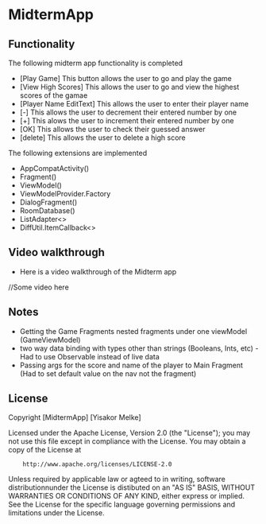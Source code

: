 # MidtermApp

## Functionality 

The following midterm app functionality is completed 

* [Play Game] This button allows the user to go and play the game 
* [View High Scores] This allows the user to go and view the highest scores of the gamae
* [Player Name EditText] This allows the user to enter their player name 
* [-] This allows the user to decrement their entered number by one
* [+] This alows the user to increment their entered number by one
* [OK] This allows the user to check their guessed answer 
* [delete] This allows the user to delete a high score

The following extensions are implemented 

* AppCompatActivity()
* Fragment()
* ViewModel()
* ViewModelProvider.Factory
* DialogFragment()
* RoomDatabase()
* ListAdapter<>
* DiffUtil.ItemCallback<>

## Video walkthrough 

* Here is a video walkthrough of the Midterm app

//Some video here 


## Notes 

* Getting the Game Fragments nested fragments under one viewModel (GameViewModel)
* two way data binding with types other than strings (Booleans, Ints, etc) - Had to use Observable instead of live data
* Passing args for the score and name of the player to Main Fragment (Had to set default value on the nav not the fragment)


## License 

Copyright [MidtermApp] [Yisakor Melke]

  Licensed under the Apache License, Version 2.0 (the "License");
  you may not use this file except in compliance with the License.
  You may obtain a copy of the License at

        http://www.apache.org/licenses/LICENSE-2.0

  Unless required by applicable law or agteed to in writing, software 
  distributionnunder the License is distibuted on an "AS IS" BASIS,
  WITHOUT WARRANTIES OR CONDITIONS OF ANY KIND, either express or implied.
  See the License for the specific language governing permissions and 
  limitations under the License.







